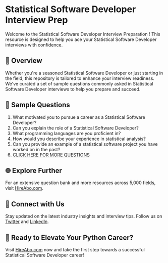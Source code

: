 # Statistical Software Developer Interview Prep

Welcome to the Statistical Software Developer Interview Preparation ! This resource is designed to help you ace your Statistical Software Developer interviews with confidence.

## 🚀 Overview

Whether you're a seasoned Statistical Software Developer or just starting in the field, this repository is tailored to enhance your interview readiness. We've curated a set of sample questions commonly asked in Statistical Software Developer interviews to help you prepare and succeed.

## 📝 Sample Questions

1. What motivated you to pursue a career as a Statistical Software Developer?
2. Can you explain the role of a Statistical Software Developer?
3. What programming languages are you proficient in?
4. How would you describe your experience in statistical analysis?
5. Can you provide an example of a statistical software project you have worked on in the past?
6. [CLICK HERE FOR MORE QUESTIONS](https://hireabo.com/job/19_1_14/Statistical%20Software%20Developer)

## 🌐 Explore Further

For an extensive question bank and more resources across 5,000 fields, visit [HireAbo.com](https://www.hireabo.com).

## 📱 Connect with Us

Stay updated on the latest industry insights and interview tips. Follow us on [Twitter](https://twitter.com/hireabo) and [LinkedIn](https://www.linkedin.com/in/hire-abo-3609972a8/).

## 🚀 Ready to Elevate Your Python Career?

Visit [HireAbo.com](https://www.hireabo.com) now and take the first step towards a successful Statistical Software Developer career!